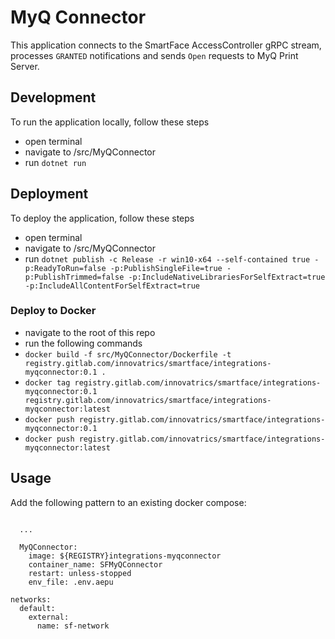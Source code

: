 # MyQ Connector
This application connects to the SmartFace AccessController gRPC stream, processes `GRANTED` notifications and sends `Open` requests to MyQ Print Server.

## Development
To run the application locally, follow these steps
 - open terminal
 - navigate to /src/MyQConnector
 - run `dotnet run`

 ## Deployment
 To deploy the application, follow these steps
 - open terminal
 - navigate to /src/MyQConnector
 - run `dotnet publish -c Release -r win10-x64 --self-contained true -p:ReadyToRun=false -p:PublishSingleFile=true -p:PublishTrimmed=false -p:IncludeNativeLibrariesForSelfExtract=true -p:IncludeAllContentForSelfExtract=true`

### Deploy to Docker
- navigate to the root of this repo
- run the following commands
 - `docker build -f src/MyQConnector/Dockerfile -t registry.gitlab.com/innovatrics/smartface/integrations-myqconnector:0.1 .`
 - `docker tag registry.gitlab.com/innovatrics/smartface/integrations-myqconnector:0.1 registry.gitlab.com/innovatrics/smartface/integrations-myqconnector:latest`
 - `docker push registry.gitlab.com/innovatrics/smartface/integrations-myqconnector:0.1`
 - `docker push registry.gitlab.com/innovatrics/smartface/integrations-myqconnector:latest`

## Usage
Add the following pattern to an existing docker compose:

```
      
  ...

  MyQConnector:
    image: ${REGISTRY}integrations-myqconnector
    container_name: SFMyQConnector
    restart: unless-stopped
    env_file: .env.aepu

networks:
  default:
    external:
      name: sf-network

```